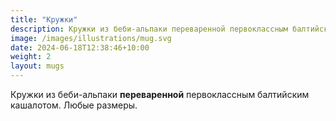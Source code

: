 ```yaml
---
title: "Кружки"
description: Кружки из беби-альпаки переваренной первоклассным балтийским кашалотом. Любые размеры.
image: /images/illustrations/mug.svg
date: 2024-06-18T12:38:46+10:00
weight: 2
layout: mugs
---
```


Кружки из беби-альпаки **переваренной** первоклассным балтийским кашалотом. Любые размеры.
